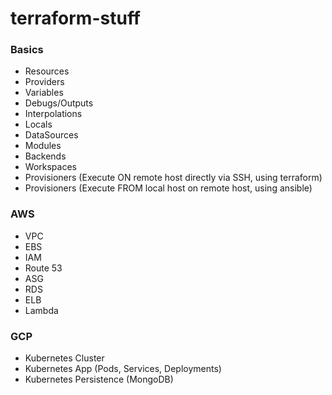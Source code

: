 # terraform-stuff

### Basics

- Resources
- Providers
- Variables
- Debugs/Outputs
- Interpolations
- Locals
- DataSources
- Modules
- Backends
- Workspaces
- Provisioners (Execute ON remote host directly via SSH, using terraform)
- Provisioners (Execute FROM local host on remote host, using ansible)

### AWS

- VPC
- EBS
- IAM
- Route 53
- ASG
- RDS
- ELB
- Lambda

### GCP

- Kubernetes Cluster
- Kubernetes App (Pods, Services, Deployments)
- Kubernetes Persistence (MongoDB)
